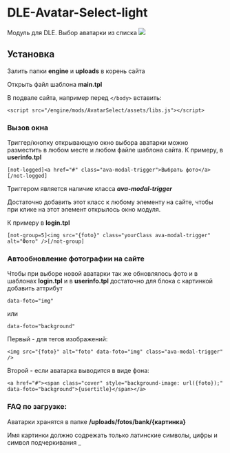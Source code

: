 # DLE-Avatar-Select-light
Модуль для DLE. Выбор аватарки из списка
<img src="https://sandev.pro/uploads/posts/2018-05/1526470540_screenshot_1.png" />


## Установка
Залить папки **engine** и **uploads** в корень сайта

Открыть файл шаблона **main.tpl**

В подвале сайта, например перед ```</body>``` вставить:
```
<script src="/engine/mods/AvatarSelect/assets/libs.js"></script>
```

### Вызов окна
Триггер/кнопку открывающую окно выбора аватарки можно разместить в любом месте и любом файле шаблона сайта.
К примеру, в **userinfo.tpl**
```
[not-logged]<a href="#" class="ava-modal-trigger">Выбрать фото</a>[/not-logged]
```

Триггером является наличие класса ***ava-modal-trigger***

Достаточно добавить этот класс к любому элементу на сайте, чтобы при клике на этот элемент открылось окно модуля.

К примеру в **login.tpl**
```
[not-group=5]<img src="{foto}" class="yourClass ava-modal-trigger" alt="Фото" />[/not-group]
```


### Автообновление фотографии на сайте
Чтобы при выборе новой аватарки так же обновлялось фото и в шаблонах **login.tpl** и в **userinfo.tpl** достаточно для блока с картинкой добавить аттрибут
```
data-foto="img"
```
или
```
data-foto="background"
```

Первый - для тегов изображений:
```
<img src="{foto}" alt="foto" data-foto="img" class="ava-modal-trigger" />
```

Второй - если аватарка выводится в виде фона:
```
<a href="#"><span class="cover" style="background-image: url({foto});" data-foto="background">{usertitle}</span></a>
```

### FAQ по загрузке:
Аватарки хранятся в папке **/uploads/fotos/bank/{картинка}**

Имя картинки должно содрежать только латинские символы, цифры и символ подчеркивания _
